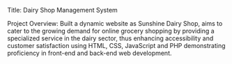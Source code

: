 Title: Dairy Shop Management System

Project Overview: Built a dynamic website as Sunshine Dairy Shop, aims to cater to the growing demand for online grocery shopping by providing a specialized service in the dairy sector, thus enhancing accessibility and customer satisfaction using HTML, CSS, JavaScript and PHP demonstrating proficiency in front-end and back-end web development.
